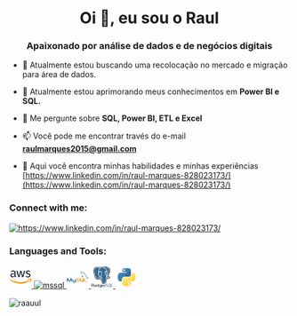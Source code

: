 <h1 align="center">Oi 👋, eu sou o Raul</h1>
<h3 align="center">Apaixonado por análise de dados e de negócios digitais</h3>

- 🔭 Atualmente estou buscando uma recolocação no mercado e migração para área de dados.
  
- 🌱 Atualmente estou aprimorando meus conhecimentos em **Power BI e SQL.**

- 💬 Me pergunte sobre **SQL, Power BI, ETL e Excel**

- 📫 Você pode me encontrar través do e-mail **raulmarques2015@gmail.com**

- 📄 Aqui você encontra minhas habilidades e minhas experiências [https://www.linkedin.com/in/raul-marques-828023173/](https://www.linkedin.com/in/raul-marques-828023173/)

<h3 align="left">Connect with me:</h3>
<p align="left">
<a href="https://www.linkedin.com/in/raul-marques-828023173/" target="blank"><img align="center" src="https://raw.githubusercontent.com/rahuldkjain/github-profile-readme-generator/master/src/images/icons/Social/linked-in-alt.svg" alt="https://www.linkedin.com/in/raul-marques-828023173/" height="30" width="40" /></a>
</p>

<h3 align="left">Languages and Tools:</h3>
<p align="left"> <a href="https://aws.amazon.com" target="_blank" rel="noreferrer"> <img src="https://raw.githubusercontent.com/devicons/devicon/master/icons/amazonwebservices/amazonwebservices-original-wordmark.svg" alt="aws" width="40" height="40"/> </a> <a href="https://www.microsoft.com/en-us/sql-server" target="_blank" rel="noreferrer"> <img src="https://www.svgrepo.com/show/303229/microsoft-sql-server-logo.svg" alt="mssql" width="40" height="40"/> </a> <a href="https://www.mysql.com/" target="_blank" rel="noreferrer"> <img src="https://raw.githubusercontent.com/devicons/devicon/master/icons/mysql/mysql-original-wordmark.svg" alt="mysql" width="40" height="40"/> </a> <a href="https://www.postgresql.org" target="_blank" rel="noreferrer"> <img src="https://raw.githubusercontent.com/devicons/devicon/master/icons/postgresql/postgresql-original-wordmark.svg" alt="postgresql" width="40" height="40"/> </a> <a href="https://www.python.org" target="_blank" rel="noreferrer"> <img src="https://raw.githubusercontent.com/devicons/devicon/master/icons/python/python-original.svg" alt="python" width="40" height="40"/> </a> </p>

<p><img align="center" src="https://github-readme-stats.vercel.app/api/top-langs?username=raauul&show_icons=true&locale=en&layout=compact" alt="raauul" /></p>
